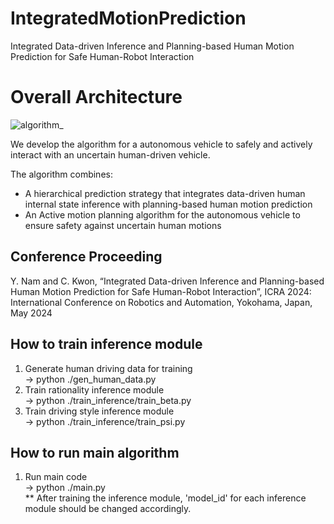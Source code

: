 # IntegratedMotionPrediction
Integrated Data-driven Inference and Planning-based Human Motion Prediction for Safe Human-Robot Interaction

# Overall Architecture  
![algorithm_](https://github.com/HMCL-UNIST/IntegratedMotionPrediction/assets/86097031/8e75b2f7-6857-4063-b1b4-4c5a2e2c0058)

We develop the algorithm for a autonomous vehicle to safely and actively interact with an uncertain human-driven vehicle.

The algorithm combines:
  -  A hierarchical prediction strategy that integrates data-driven human internal state inference with planning-based human motion prediction
  -  An Active motion planning algorithm for the autonomous vehicle to ensure safety against uncertain human motions

## Conference Proceeding
Y. Nam and C. Kwon, “Integrated Data-driven Inference and Planning-based Human Motion Prediction for Safe Human-Robot Interaction”, ICRA 2024: International Conference on Robotics and Automation, Yokohama, Japan, May 2024

## How to train inference module
1. Generate human driving data for training  <br/>
  -> python ./gen_human_data.py <br/>
2. Train rationality inference module <br/>
  -> python ./train_inference/train_beta.py <br/>
3. Train driving style inference module  <br/>
  -> python ./train_inference/train_psi.py <br/>

## How to run main algorithm
1. Run main code <br/>
  -> python ./main.py <br/>
  ** After training the inference module, 'model_id' for each inference module should be changed accordingly.
   
